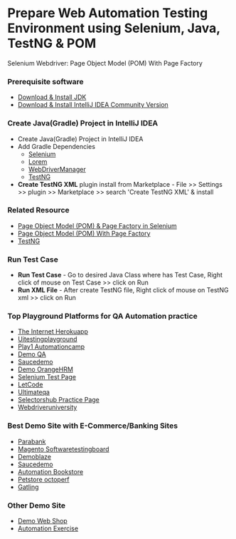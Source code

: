 # Prepare Web Automation Testing Environment using Selenium, Java, TestNG & POM
Selenium Webdriver: Page Object Model (POM) With Page Factory

### Prerequisite software
* [Download & Install JDK](https://www.oracle.com/java/technologies/javase/jdk11-archive-downloads.html)
* [Download & Install IntelliJ IDEA Community Version](https://www.jetbrains.com/idea/download/)

### Create Java(Gradle) Project in IntelliJ IDEA
* Create Java(Gradle) Project in IntelliJ IDEA
* Add Gradle Dependencies
  - [Selenium](https://mvnrepository.com/artifact/org.seleniumhq.selenium/selenium-java)
  - [Lorem](https://mvnrepository.com/artifact/com.thedeanda/lorem)
  - [WebDriverManager](https://mvnrepository.com/artifact/io.github.bonigarcia/webdrivermanager)
  - [TestNG](https://mvnrepository.com/artifact/org.testng/testng)
* **Create TestNG XML** plugin install from Marketplace - File >> Settings >> plugin >> Marketplace >> search 'Create
  TestNG XML' & install

### Related Resource
* [Page Object Model (POM) & Page Factory in Selenium](https://www.guru99.com/page-object-model-pom-page-factory-in-selenium-ultimate-guide.html)
* [Page Object Model (POM) With Page Factory](https://www.softwaretestinghelp.com/page-object-model-pom-with-pagefactory/)
* [TestNG](https://www.javatpoint.com/testng-tutorial)

### Run Test Case
* **Run Test Case** - Go to desired Java Class where has Test Case, Right click of mouse on Test Case >> click on Run
* **Run XML File** - After create TestNG file, Right click of mouse on TestNG xml >> click on Run

### Top Playground Platforms for QA Automation practice
* [The Internet Herokuapp](https://the-internet.herokuapp.com/)
* [Uitestingplayground](http://uitestingplayground.com/)
* [Play1 Automationcamp](https://play1.automationcamp.ir/)
* [Demo QA](https://demoqa.com/)
* [Saucedemo](https://www.saucedemo.com)
* [Demo OrangeHRM](https://opensource-demo.orangehrmlive.com)
* [Selenium Test Page](https://testpages.eviltester.com/styled/index.html)
* [LetCode](https://letcode.in/test)
* [Ultimateqa](https://ultimateqa.com/automation)
* [Selectorshub Practice Page](https://selectorshub.com/xpath-practice-page/)
* [Webdriveruniversity](https://webdriveruniversity.com/)

### Best Demo Site with E-Commerce/Banking Sites
* [Parabank](https://parabank.parasoft.com/parabank/)
* [Magento Softwaretestingboard](https://magento.softwaretestingboard.com/)
* [Demoblaze](https://www.demoblaze.com/)
* [Saucedemo](https://www.saucedemo.com/)
* [Automation Bookstore](https://automationbookstore.dev/)
* [Petstore octoperf](https://petstore.octoperf.com/actions/Catalog.action)
* [Gatling](https://computer-database.gatling.io/computers)

### Other Demo Site
* [Demo Web Shop](https://demowebshop.tricentis.com/)
* [Automation Exercise](https://automationexercise.com/)
